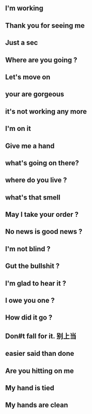 ## I'm working

## Thank you for seeing me 

## Just a sec  

## Where are you going ? 

## Let's move on  

## your are gorgeous  

## it's not working any more 

## I'm on it   

## Give me a hand 

## what's going on there?  

## where do you live ? 

## what's that smell 

## May I take your order ? 

## No news is good news ? 

## I'm not blind ? 

## Gut the bullshit ? 

## I'm glad to hear it ? 

## I owe you one ? 

## How did it go ? 

## Don#t fall for it. 别上当  

## easier said than done  

## Are you hitting on me  

## My hand is tied 

## My hands are clean
